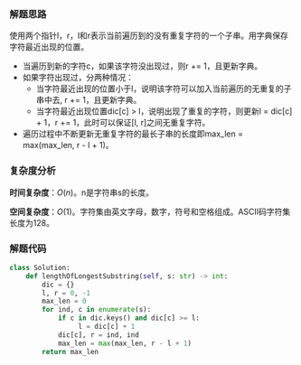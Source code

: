 ### 解题思路
使用两个指针l，r，l和r表示当前遍历到的没有重复字符的一个子串。用字典保存字符最近出现的位置。

- 当遍历到新的字符c，如果该字符没出现过，则r += 1，且更新字典。
- 如果字符出现过，分两种情况：
  - 当字符最近出现的位置小于l，说明该字符可以加入当前遍历的无重复的子串中去, r += 1，且更新字典。
  - 当字符最近出现位置dic[c] > l，说明出现了重复的字符，则更新l = dic[c] + 1，r += 1，此时可以保证[l, r]之间无重复字符。
- 遍历过程中不断更新无重复字符的最长子串的长度即max_len = max(max_len, r - l + 1)。
### 复杂度分析
**时间复杂度**：$O(n)$。n是字符串s的长度。

**空间复杂度**：$O(1)$。字符集由英文字母，数字，符号和空格组成。ASCII码字符集长度为128。
### 解题代码
```python
class Solution:
    def lengthOfLongestSubstring(self, s: str) -> int:
        dic = {}
        l, r = 0, -1
        max_len = 0
        for ind, c in enumerate(s):
            if c in dic.keys() and dic[c] >= l:
                 l = dic[c] + 1
            dic[c], r = ind, ind                
            max_len = max(max_len, r - l + 1)        
        return max_len
```